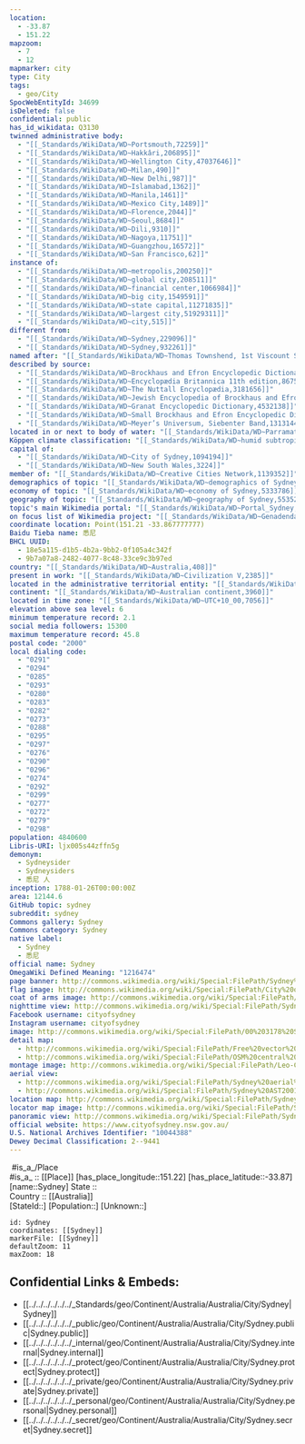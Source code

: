 ```yaml
---
location:
  - -33.87
  - 151.22
mapzoom:
  - 7
  - 12
mapmarker: city
type: City
tags:
  - geo/City
SpocWebEntityId: 34699
isDeleted: false
confidential: public
has_id_wikidata: Q3130
twinned administrative body:
  - "[[_Standards/WikiData/WD~Portsmouth,72259]]"
  - "[[_Standards/WikiData/WD~Hakkâri,206895]]"
  - "[[_Standards/WikiData/WD~Wellington City,47037646]]"
  - "[[_Standards/WikiData/WD~Milan,490]]"
  - "[[_Standards/WikiData/WD~New Delhi,987]]"
  - "[[_Standards/WikiData/WD~Islamabad,1362]]"
  - "[[_Standards/WikiData/WD~Manila,1461]]"
  - "[[_Standards/WikiData/WD~Mexico City,1489]]"
  - "[[_Standards/WikiData/WD~Florence,2044]]"
  - "[[_Standards/WikiData/WD~Seoul,8684]]"
  - "[[_Standards/WikiData/WD~Dili,9310]]"
  - "[[_Standards/WikiData/WD~Nagoya,11751]]"
  - "[[_Standards/WikiData/WD~Guangzhou,16572]]"
  - "[[_Standards/WikiData/WD~San Francisco,62]]"
instance of:
  - "[[_Standards/WikiData/WD~metropolis,200250]]"
  - "[[_Standards/WikiData/WD~global city,208511]]"
  - "[[_Standards/WikiData/WD~financial center,1066984]]"
  - "[[_Standards/WikiData/WD~big city,1549591]]"
  - "[[_Standards/WikiData/WD~state capital,11271835]]"
  - "[[_Standards/WikiData/WD~largest city,51929311]]"
  - "[[_Standards/WikiData/WD~city,515]]"
different from:
  - "[[_Standards/WikiData/WD~Sydney,229096]]"
  - "[[_Standards/WikiData/WD~Sydney,932261]]"
named after: "[[_Standards/WikiData/WD~Thomas Townshend, 1st Viscount Sydney,332533]]"
described by source:
  - "[[_Standards/WikiData/WD~Brockhaus and Efron Encyclopedic Dictionary,602358]]"
  - "[[_Standards/WikiData/WD~Encyclopædia Britannica 11th edition,867541]]"
  - "[[_Standards/WikiData/WD~The Nuttall Encyclopædia,3181656]]"
  - "[[_Standards/WikiData/WD~Jewish Encyclopedia of Brockhaus and Efron,4173137]]"
  - "[[_Standards/WikiData/WD~Granat Encyclopedic Dictionary,4532138]]"
  - "[[_Standards/WikiData/WD~Small Brockhaus and Efron Encyclopedic Dictionary,19180675]]"
  - "[[_Standards/WikiData/WD~Meyer’s Universum, Siebenter Band,131314460]]"
located in or next to body of water: "[[_Standards/WikiData/WD~Parramatta River,648392]]"
Köppen climate classification: "[[_Standards/WikiData/WD~humid subtropical climate,864320]]"
capital of:
  - "[[_Standards/WikiData/WD~City of Sydney,1094194]]"
  - "[[_Standards/WikiData/WD~New South Wales,3224]]"
member of: "[[_Standards/WikiData/WD~Creative Cities Network,1139352]]"
demographics of topic: "[[_Standards/WikiData/WD~demographics of Sydney,5256089]]"
economy of topic: "[[_Standards/WikiData/WD~economy of Sydney,5333786]]"
geography of topic: "[[_Standards/WikiData/WD~geography of Sydney,5535240]]"
topic's main Wikimedia portal: "[[_Standards/WikiData/WD~Portal_Sydney,28754020]]"
on focus list of Wikimedia project: "[[_Standards/WikiData/WD~Genadendal Music Archive,128903909]]"
coordinate location: Point(151.21 -33.867777777)
Baidu Tieba name: 悉尼
BHCL UUID:
  - 18e5a115-d1b5-4b2a-9bb2-0f105a4c342f
  - 9b7a07a8-2482-4077-8c48-33ce9c3b97ed
country: "[[_Standards/WikiData/WD~Australia,408]]"
present in work: "[[_Standards/WikiData/WD~Civilization V,2385]]"
located in the administrative territorial entity: "[[_Standards/WikiData/WD~New South Wales,3224]]"
continent: "[[_Standards/WikiData/WD~Australian continent,3960]]"
located in time zone: "[[_Standards/WikiData/WD~UTC+10_00,7056]]"
elevation above sea level: 6
minimum temperature record: 2.1
social media followers: 15300
maximum temperature record: 45.8
postal code: "2000"
local dialing code:
  - "0291"
  - "0294"
  - "0285"
  - "0293"
  - "0280"
  - "0283"
  - "0282"
  - "0273"
  - "0288"
  - "0295"
  - "0297"
  - "0276"
  - "0290"
  - "0296"
  - "0274"
  - "0292"
  - "0299"
  - "0277"
  - "0272"
  - "0279"
  - "0298"
population: 4840600
Libris-URI: ljx005s44zffn5g
demonym:
  - Sydneysider
  - Sydneysiders
  - 悉尼 人
inception: 1788-01-26T00:00:00Z
area: 12144.6
GitHub topic: sydney
subreddit: sydney
Commons gallery: Sydney
Commons category: Sydney
native label:
  - Sydney
  - 悉尼
official name: Sydney
OmegaWiki Defined Meaning: "1216474"
page banner: http://commons.wikimedia.org/wiki/Special:FilePath/Sydney%20Harbour%20Banner.jpg
flag image: http://commons.wikimedia.org/wiki/Special:FilePath/City%20of%20Sydney%20Flag.svg
coat of arms image: http://commons.wikimedia.org/wiki/Special:FilePath/Sydney%20-%20COA.svg
nighttime view: http://commons.wikimedia.org/wiki/Special:FilePath/Sydney%20at%20night%20%286520352765%29.jpg
Facebook username: cityofsydney
Instagram username: cityofsydney
image: http://commons.wikimedia.org/wiki/Special:FilePath/00%203178%20Sydney%2C%20Australia.jpg
detail map:
  - http://commons.wikimedia.org/wiki/Special:FilePath/Free%20vector%20map%20of%20Sydney%20city%20Australia%20Level%2012.svg
  - http://commons.wikimedia.org/wiki/Special:FilePath/OSM%20central%20Sydney.png
montage image: http://commons.wikimedia.org/wiki/Special:FilePath/Leo-Collage%20Sydney.png
aerial view:
  - http://commons.wikimedia.org/wiki/Special:FilePath/Sydney%20aerial%20view.jpg
  - http://commons.wikimedia.org/wiki/Special:FilePath/Sydney%20AST2001oct12%20lrg.jpg
location map: http://commons.wikimedia.org/wiki/Special:FilePath/Sydney%20councils.png
locator map image: http://commons.wikimedia.org/wiki/Special:FilePath/Sydney%20locator-MJC.png
panoramic view: http://commons.wikimedia.org/wiki/Special:FilePath/Sydney%20Tower%20Panorama.jpg
official website: https://www.cityofsydney.nsw.gov.au/
U.S. National Archives Identifier: "10044388"
Dewey Decimal Classification: 2--9441
---
```

﻿
 #is_a_/Place  
#is_a_ :: [[Place]] 
[has_place_longitude::151.22] 
[has_place_latitude::-33.87] 
[name::Sydney] 
State ::  
Country :: [[Australia]]  
[StateId::] 
[Population::] 
[Unknown::] 


```leaflet
id: Sydney
coordinates: [[Sydney]] 
markerFile: [[Sydney]] 
defaultZoom: 11 
maxZoom: 18
```


## Confidential Links & Embeds: 
- [[../../../../../../_Standards/geo/Continent/Australia/Australia/City/Sydney|Sydney]] 
- [[../../../../../../_public/geo/Continent/Australia/Australia/City/Sydney.public|Sydney.public]] 
- [[../../../../../../_internal/geo/Continent/Australia/Australia/City/Sydney.internal|Sydney.internal]] 
- [[../../../../../../_protect/geo/Continent/Australia/Australia/City/Sydney.protect|Sydney.protect]] 
- [[../../../../../../_private/geo/Continent/Australia/Australia/City/Sydney.private|Sydney.private]] 
- [[../../../../../../_personal/geo/Continent/Australia/Australia/City/Sydney.personal|Sydney.personal]] 
- [[../../../../../../_secret/geo/Continent/Australia/Australia/City/Sydney.secret|Sydney.secret]] 
